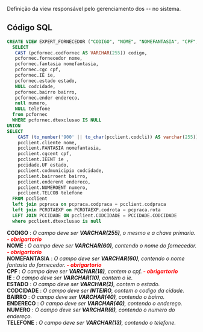 Definição da view responsável pelo gerenciamento dos -- no sistema.  

## Código SQL

```sql
CREATE VIEW EXPERT_FORNECEDOR ("CODIGO", "NOME", "NOMEFANTASIA", "CPF", "IE", "ESTADO", "CODCIDADE", "BAIRRO", "ENDERECO", "NUMERO", "TELEFONE") AS 
  SELECT
   CAST (pcfornec.codfornec AS VARCHAR(255)) codigo,
   pcfornec.fornecedor nome,
   pcfornec.fantasia nomefantasia,
   pcfornec.cgc cpf,
   pcfornec.IE ie,
   pcfornec.estado estado,
   NULL codcidade,
   pcfornec.bairro bairro,
   pcfornec.ender endereco,
   null numero,
   NULL telefone
  from pcfornec
  WHERE pcfornec.dtexclusao IS NULL
UNION
SELECT
    CAST (to_number('900' || to_char(pcclient.codcli)) AS varchar(255))codigo,
    pcclient.cliente nome,
    pcclient.FANTASIA nomefantasia,
    pcclient.cgcent cpf,
    pcclient.IEENT ie ,
    pccidade.UF estado,
    pcclient.codmunicipio codcidade,
    pcclient.bairroent bairro,
    pcclient.enderent endereco,
    pcclient.NUMEROENT numero,
    pcclient.TELCOB telefone
  FROM pcclient
  left join pcpraca on pcpraca.codpraca = pcclient.codpraca
  left join PCROTAEXP on PCROTAEXP.codrota = pcpraca.rota
  LEFT JOIN PCCIDADE ON pcclient.CODCIDADE = PCCIDADE.CODCIDADE
  where pcclient.dtexclusao is null

```
**CODIGO** : *O campo deve ser **VARCHAR(255)**, o mesmo e a chave primaria.****<font color="red"> - obrigartorio</font>***<br/>
**NOME** : *O campo deve ser **VARCHAR(60)**, contendo o nome do fornecedor.****<font color="red"> - obrigartorio</font>***<br/>
**NOMEFANTASIA** : *O campo deve ser **VARCHAR(60)**, contendo o nome fantasia do fornecedor.****<font color="red"> - obrigartorio</font>***<br/>
**CPF** : *O campo deve ser **VARCHAR(18)**, contem o cpf.****<font color="red"> - obrigartorio</font>***<br/>
**IE** : *O campo deve ser **VARCHAR(10)**, contem o ie.*<br/>
**ESTADO** : *O campo deve ser **VARCHAR(2)**, contem o estado.*<br/>
**CODCIDADE** : *O campo deve ser **INTEIRO**, contem o codigo da cidade.*<br/>
**BAIRRO** : *O campo deve ser **VARCHAR(40)**, contendo o bairro.*<br/>
**ENDERECO** : *O campo deve ser **VARCHAR(40)**, contendo o endereço.*<br/>
**NUMERO** : *O campo deve ser **VARCHAR(6)**, contendo o numero do endereço.*<br/>
**TELEFONE** : *O campo deve ser **VARCHAR(13)**, contendo o telefone.*<br/>
